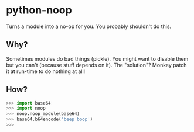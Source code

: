 # python-noop
Turns a module into a no-op for you. You probably shouldn't do this.


## Why?

Sometimes modules do bad things (pickle). You might want to disable them but you can't (because stuff depends on it). The "solution"? Monkey patch it at run-time to do nothing at all!

## How?

```python
>>> import base64
>>> import noop
>>> noop.noop_module(base64)
>>> base64.b64encode('beep boop')
>>>
```
